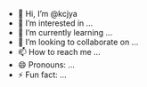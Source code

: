 - 👋 Hi, I’m @kcjya
- 👀 I’m interested in ...
- 🌱 I’m currently learning ...
- 💞️ I’m looking to collaborate on ...
- 📫 How to reach me ...
- 😄 Pronouns: ...
- ⚡ Fun fact: ...

<!---
kcjya/kcjya is a ✨ special ✨ repository because its `README.md` (this file) appears on your GitHub profile.
You can click the Preview link to take a look at your changes.
--->
